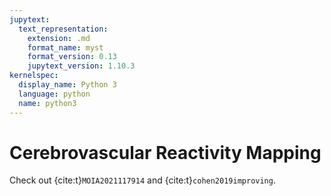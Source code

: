 ```yaml
---
jupytext:
  text_representation:
    extension: .md
    format_name: myst
    format_version: 0.13
    jupytext_version: 1.10.3
kernelspec:
  display_name: Python 3
  language: python
  name: python3
---
```


# Cerebrovascular Reactivity Mapping

Check out {cite:t}`MOIA2021117914` and {cite:t}`cohen2019improving`.
